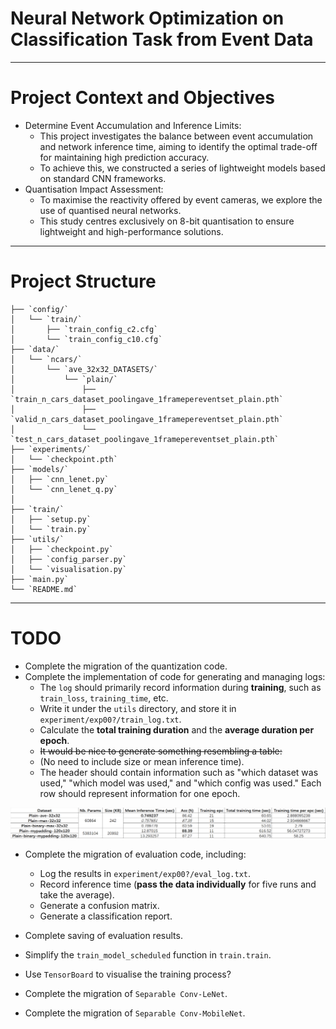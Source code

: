 
# Neural Network Optimization on Classification Task from Event Data

---
# Project Context and Objectives
- Determine Event Accumulation and Inference Limits:
  - This project investigates the balance between event accumulation and network inference time, aiming to identify the optimal trade-off for maintaining high prediction accuracy.
  - To achieve this, we constructed a series of lightweight models based on standard CNN frameworks.
- Quantisation Impact Assessment:
  - To maximise the reactivity offered by event cameras, we explore the use of quantised neural networks. 
  - This study centres exclusively on 8-bit quantisation to ensure lightweight and high-performance solutions.

---
# Project Structure

```plaintext
├── `config/`
│   └── `train/`
│       ├── `train_config_c2.cfg`
│       └── `train_config_c10.cfg`
├── `data/`
│   └── `ncars/`
│       └── `ave_32x32_DATASETS/`
│           └── `plain/`
│               ├── `train_n_cars_dataset_poolingave_1framepereventset_plain.pth`
│               ├── `valid_n_cars_dataset_poolingave_1framepereventset_plain.pth`
│               └── `test_n_cars_dataset_poolingave_1framepereventset_plain.pth`
├── `experiments/`
│   └── `checkpoint.pth`
├── `models/`
│   ├── `cnn_lenet.py`
│   └── `cnn_lenet_q.py`
│
├── `train/`
│   ├── `setup.py`
│   └── `train.py`
├── `utils/`
│   ├── `checkpoint.py`
│   ├── `config_parser.py`
│   └── `visualisation.py`
├── `main.py`
└── `README.md`
```

---
# TODO

[//]: # (- 完成quantization部分代码的移植)

[//]: # (- 完成生成和管理log的相关代码的实现 )

[//]: # (  - `log`应该主要负责记录**训练期间**的信息，就是`train_loss`,`training_time`等等)

[//]: # (  - 写在`utils`下面，然后存要存到`experiment/exp00?/train_log.txt`里)

[//]: # (  - 还要计算一个**训练**的 **总时长** 和 **一个epoch的平均时长**)

[//]: # (  - ~~最好能够生成一个类似表格的东东：~~)

[//]: # (  - （不需要size，mean inference time）)

[//]: # (  - 需要抬头有关“使用了哪个dataset”，“使用了哪个model”，“使用了哪个config”这样的信息，然后每一行是一个epoch的信息)

[//]: # ()
[//]: # (![img.png]&#40;img.png&#41;  )

[//]: # (  )
[//]: # ()
[//]: # (- 完成evaluation部分代码的移植，包括：)

[//]: # (  - 需要将结果记录在`experiment/exp00?/eval_log.txt`中)

[//]: # (  - inference time（**逐个**传入数据进行5次推断取平均）)

[//]: # (  - confusion matrix )

[//]: # (  - classification_report)

[//]: # (  )
[//]: # (- 完成evaluation结果的保存)

[//]: # (- 完成对于`train.train`中的`train_model_sheduled`函数的简洁化)

[//]: # (- 使用`Tensorboard`可视化训练过程？)

[//]: # (- 完成`Separable Conv-LeNet`的移植)

[//]: # (- 完成`Separable Conv-MobileNet`的移植)

- Complete the migration of the quantization code.  
- Complete the implementation of code for generating and managing logs:  
  - The `log` should primarily record information during **training**, such as `train_loss`, `training_time`, etc.  
  - Write it under the `utils` directory, and store it in `experiment/exp00?/train_log.txt`.  
  - Calculate the **total training duration** and the **average duration per epoch**.  
  - ~~It would be nice to generate something resembling a table:~~  
  - (No need to include size or mean inference time).  
  - The header should contain information such as "which dataset was used," "which model was used," and "which config was used." Each row should represent information for one epoch.  

![img.png](img.png)  

- Complete the migration of evaluation code, including:  
  - Log the results in `experiment/exp00?/eval_log.txt`.  
  - Record inference time (**pass the data individually** for five runs and take the average).  
  - Generate a confusion matrix.  
  - Generate a classification report.  

- Complete saving of evaluation results.  
- Simplify the `train_model_scheduled` function in `train.train`.  
- Use `TensorBoard` to visualise the training process?  
- Complete the migration of `Separable Conv-LeNet`.  
- Complete the migration of `Separable Conv-MobileNet`.